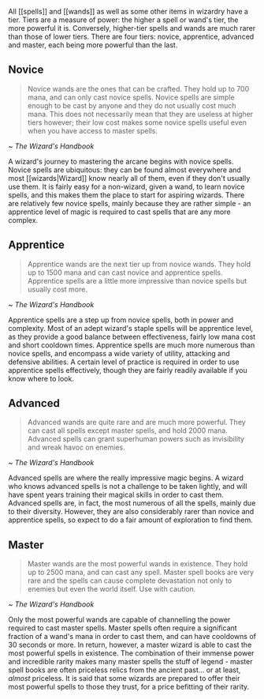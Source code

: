 All [[spells]] and [[wands]] as well as some other items in wizardry have a tier. Tiers are a measure of power: the higher a spell or wand's tier, the more powerful it is. Conversely, higher-tier spells and wands are much rarer than those of lower tiers. There are four tiers: novice, apprentice, advanced and master, each being more powerful than the last.

## Novice
>Novice wands are the ones that can be crafted. They hold up to 700 mana, and can only cast novice spells. Novice spells are simple enough to be cast by anyone and they do not usually cost much mana. This does not necessarily mean that they are useless at higher tiers however; their low cost makes some novice spells useful even when you have access to master spells.

~ _The Wizard's Handbook_

A wizard's journey to mastering the arcane begins with novice spells. Novice spells are ubiquitous: they can be found almost everywhere and most [[wizards|Wizard]] know nearly all of them, even if they don't usually use them. It is fairly easy for a non-wizard, given a wand, to learn novice spells, and this makes them the place to start for aspiring wizards. There are relatively few novice spells, mainly because they are rather simple - an apprentice level of magic is required to cast spells that are any more complex.

## Apprentice
>Apprentice wands are the next tier up from novice wands. They hold up to 1500 mana and can cast novice and apprentice spells. Apprentice spells are a little more impressive than novice spells but usually cost more.

~ _The Wizard's Handbook_

Apprentice spells are a step up from novice spells, both in power and complexity. Most of an adept wizard's staple spells will be apprentice level, as they provide a good balance between effectiveness, fairly low mana cost and short cooldown times. Apprentice spells are much more numerous than novice spells, and encompass a wide variety of utility, attacking and defensive abilities. A certain level of practice is required in order to use apprentice spells effectively, though they are fairly readily available if you know where to look.

## Advanced
>Advanced wands are quite rare and are much more powerful. They can cast all spells except master spells, and hold 2000 mana. Advanced spells can grant superhuman powers such as invisibility and wreak havoc on enemies.

~ _The Wizard's Handbook_

Advanced spells are where the really impressive magic begins. A wizard who knows advanced spells is not a challenge to be taken lightly, and will have spent years training their magical skills in order to cast them. Advanced spells are, in fact, the most numerous of all the spells, mainly due to their diversity. However, they are also considerably rarer than novice and apprentice spells, so expect to do a fair amount of exploration to find them.

## Master
>Master wands are the most powerful wands in existence. They hold up to 2500 mana, and can cast any spell. Master spell books are very rare and the spells can cause complete devastation not only to enemies but even the world itself. Use with caution.

~ _The Wizard's Handbook_

Only the most powerful wands are capable of channelling the power required to cast master spells. Master spells often require a significant fraction of a wand's mana in order to cast them, and can have cooldowns of 30 seconds or more. In return, however, a master wizard is able to cast the most powerful spells in existence. The combination of their immense power and incredible rarity makes many master spells the stuff of legend - master spell books are often priceless relics from the ancient past... or at least, _almost_ priceless. It is said that some wizards are prepared to offer their most powerful spells to those they trust, for a price befitting of their rarity.
